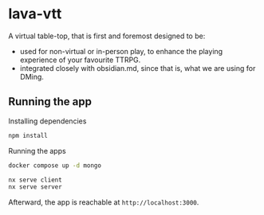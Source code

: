# lava-vtt

A virtual table-top, that is first and foremost designed to be:

- used for non-virtual or in-person play, to enhance the playing experience of your favourite TTRPG.
- integrated closely with obsidian.md, since that is, what we are using for DMing.

## Running the app

Installing dependencies

```bash
npm install
```

Running the apps

```bash
docker compose up -d mongo

nx serve client
nx serve server
```

Afterward, the app is reachable at `http://localhost:3000`.
